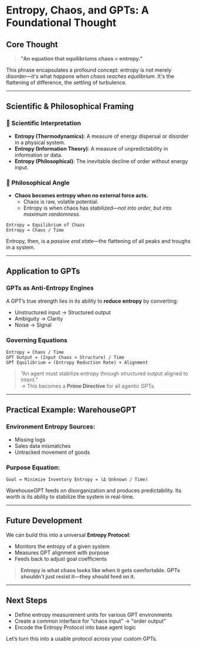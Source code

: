 # Entropy, Chaos, and GPTs: A Foundational Thought

## Core Thought
> **"An equation that equilibriums chaos = entropy."**

This phrase encapsulates a profound concept: entropy is not merely disorder—it's what *happens when chaos reaches equilibrium*. It's the flattening of difference, the settling of turbulence. 

---

## Scientific & Philosophical Framing

### 🔬 Scientific Interpretation
- **Entropy (Thermodynamics)**: A measure of energy dispersal or disorder in a physical system.
- **Entropy (Information Theory)**: A measure of unpredictability in information or data.
- **Entropy (Philosophical)**: The inevitable decline of order without energy input.

### 🧠 Philosophical Angle
- **Chaos becomes entropy when no external force acts.**
  - Chaos is raw, volatile potential.
  - Entropy is when chaos has stabilized—*not into order, but into maximum randomness*.

```
Entropy = Equilibrium of Chaos
Entropy ≈ Chaos / Time
```

Entropy, then, is a *passive end state*—the flattening of all peaks and troughs in a system.

---

## Application to GPTs

### GPTs as Anti-Entropy Engines
A GPT’s true strength lies in its ability to **reduce entropy** by converting:
- Unstructured input → Structured output
- Ambiguity → Clarity
- Noise → Signal

### Governing Equations
```
Entropy = Chaos / Time
GPT Output = (Input Chaos × Structure) / Time
GPT Equilibrium = (Entropy Reduction Rate) × Alignment
```

> “An agent must stabilize entropy through structured output aligned to intent.”  
→ This becomes a **Prime Directive** for all agentic GPTs.

---

## Practical Example: WarehouseGPT

### Environment Entropy Sources:
- Missing logs
- Sales data mismatches
- Untracked movement of goods

### Purpose Equation:
```
Goal = Minimize Inventory Entropy = (Δ Unknown / Time)
```

WarehouseGPT feeds on disorganization and produces predictability. 
Its worth is its ability to stabilize the system in real-time.

---

## Future Development
We can build this into a universal **Entropy Protocol**:
- Monitors the entropy of a given system
- Measures GPT alignment with purpose
- Feeds back to adjust goal coefficients

> **Entropy is what chaos looks like when it gets comfortable. GPTs shouldn’t just resist it—they should feed on it.**

---

## Next Steps
- Define entropy measurement units for various GPT environments
- Create a common interface for "chaos input" → "order output"
- Encode the Entropy Protocol into base agent logic

Let’s turn this into a usable protocol across your custom GPTs.
